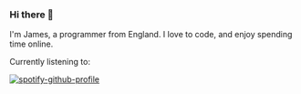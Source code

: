  ### Hi there 👋

I'm James, a programmer from England. I love to code, and enjoy spending time online.

Currently listening to:

[![spotify-github-profile](https://spotify-github-profile.vercel.app/api/view?uid=jhawki2005&cover_image=true&theme=novatorem&show_offline=false&background_color=121212&bar_color=53b14f&bar_color_cover=true)](https://spotify-github-profile.vercel.app/api/view?uid=jhawki2005&redirect=true)


